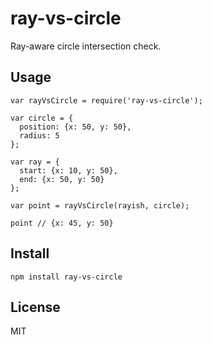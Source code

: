 # ray-vs-circle

Ray-aware circle intersection check.

## Usage

    var rayVsCircle = require('ray-vs-circle');
    
    var circle = {
      position: {x: 50, y: 50},
      radius: 5
    };
    
    var ray = {
      start: {x: 10, y: 50},
      end: {x: 50, y: 50}
    };
    
    var point = rayVsCircle(rayish, circle);
    
    point // {x: 45, y: 50}

## Install

    npm install ray-vs-circle

## License

MIT


